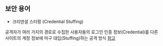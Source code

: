 
## 보안 용어
- 크리덴셜 스터핑 (Credential Stuffing)

공격자가 여러 가지의 경로로 수집한 사용자들의 로그인 인증 정보(Credential)를 다른 사이트의 계정 정보에 마구 대입(Stuffing)하는 공격 방식
[참고](https://blog.alyac.co.kr/2699)
